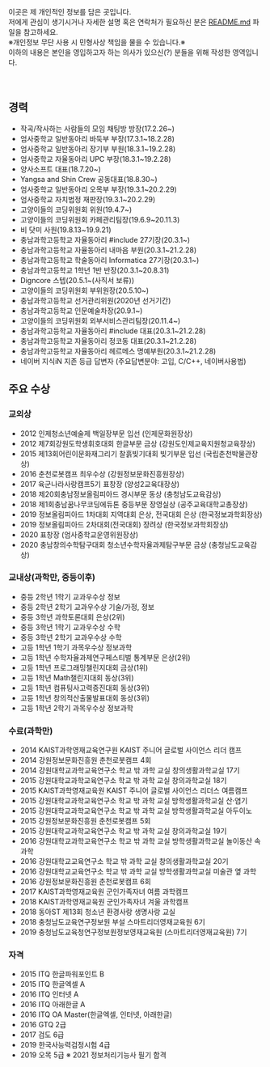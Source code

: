 이곳은 제 개인적인 정보를 담은 곳입니다.<br>
저에게 관심이 생기시거나 자세한 설명 혹은 연락처가 필요하신 분은 [README.md](README.md) 파일을 참고하세요.<br>
※개인정보 무단 사용 시 민형사상 책임을 물을 수 있습니다.※<br>
이하의 내용은 본인을 영입하고자 하는 의사가 있으신(?) 분들을 위해 작성한 영역입니다.
<br><br><br>


## 경력
* 작곡/작사하는 사람들의 모임 채팅방 방장(17.2.26~)
* 엄사중학교 일반동아리 바둑부 부장(17.3.1~18.2.28)
* 엄사중학교 일반동아리 장기부 부원(18.3.1~19.2.28)
* 엄사중학교 자율동아리 UPC 부장(18.3.1~19.2.28)
* 양사소프트 대표(18.7.20~)
* Yangsa and Shin Crew 공동대표(18.8.30~)
* 엄사중학교 일반동아리 오목부 부장(19.3.1~20.2.29)
* 엄사중학교 자치법정 재판장(19.3.1~20.2.29)
* 고양이들의 코딩위원회 위원(19.4.7~)
* 고양이들의 코딩위원회 카페관리팀장(19.6.9~20.11.3)
* 비 닷미 사원(19.8.13~19.9.21)
* 충남과학고등학교 자율동아리 #include 27기장(20.3.1~)
* 충남과학고등학교 자율동아리 내마음 부원(20.3.1~21.2.28)
* 충남과학고등학교 학술동아리 Informatica 27기장(20.3.1~)
* 충남과학고등학교 1학년 1반 반장(20.3.1~20.8.31)
* Digncore 스텝(20.5.1~(사직서 보류))
* 고양이들의 코딩위원회 부위원장(20.5.10~)
* 충남과학고등학교 선거관리위원(2020년 선거기간)
* 충남과학고등학교 인문예술차장(20.9.1~)
* 고양이들의 코딩위원회 외부서비스관리팀장(20.11.4~)
* 충남과학고등학교 자율동아리 #include 대표(20.3.1~21.2.28)
* 충남과학고등학교 자율동아리 정코동 대표(20.3.1~21.2.28)
* 충남과학고등학교 자율동아리 헤르메스 명예부원(20.3.1~21.2.28)
* 네이버 지식iN 지존 등급 답변자 (주요답변분야: 고입, C/C++, 네이버사용법)


## 주요 수상

### 교외상
* 2012 인제청소년예술제 백일장부문 입선 (인제문화원장상)
* 2012 제7회강원도학생휘호대회 한글부문 금상 (강원도인제교육지원청교육장상)
* 2015 제13회어린이문화재그리기 찰흙빚기대회 빚기부문 입선 (국립춘천박물관장상)
* 2016 춘천로봇캠프 최우수상 (강원정보문화진흥원장상)
* 2017 육군나라사랑캠프5기 표창장 (양성2교육대장상)
* 2018 제20회충남정보올림피아드 경시부문 동상 (충청남도교육감상)
* 2018 제1회충남꿈나무코딩에듀톤 중등부문 장영실상 (공주교육대학교총장상)
* 2019 정보올림피아드 1차대회 지역대회 은상, 전국대회 은상 (한국정보과학회장상)
* 2019 정보올림피아드 2차대회(전국대회) 장려상 (한국정보과학회장상)
* 2020 표창장 (엄사중학교운영위원장상)
* 2020 충남창의수학탐구대회 청소년수학자율과제탐구부문 금상 (충청남도교육감상)

### 교내상(과학만, 중등이후)
* 중등 2학년 1학기 교과우수상 정보
* 중등 2학년 2학기 교과우수상 기술/가정, 정보
* 중등 3학년 과학토론대회 은상(2위)
* 중등 3학년 1학기 교과우수상 수학
* 중등 3학년 2학기 교과우수상 수학
* 고등 1학년 1학기 과목우수상 정보과학
* 고등 1학년 수학자율과제연구페스티벌 통계부문 은상(2위)
* 고등 1학년 프로그래밍챌린지대회 금상(1위)
* 고등 1학년 Math챌린지대회 동상(3위)
* 고등 1학년 컴퓨팅사고력증진대회 동상(3위)
* 고등 1학년 창의적산출물발표대회 동상(3위)
* 고등 1학년 2학기 과목우수상 정보과학

### 수료(과학만)
* 2014 KAIST과학영재교육연구원 KAIST 주니어 글로벌 사이언스 리더 캠프
* 2014 강원정보문화진흥원 춘천로봇캠프 4회
* 2014 강원대학교과학교육연구소 학교 밖 과학 교실 창의생활과학교실 17기
* 2015 강원대학교과학교육연구소 학교 밖 과학 교실 창의과학교실 18기
* 2015 KAIST과학영재교육원 KAIST 주니어 글로벌 사이언스 리더스 여름캠프
* 2015 강원대학교과학교육연구소 학교 밖 과학 교실 방학생활과학교실 산·염기
* 2015 강원대학교과학교육연구소 학교 밖 과학 교실 방학생활과학교실 아두이노
* 2015 강원정보문화진흥원 춘천로봇캠프 5회
* 2015 강원대학교과학교육연구소 학교 밖 과학 교실 창의과학교실 19기
* 2016 강원대학교과학교육연구소 학교 밖 과학 교실 방학생활과학교실 놀이동산 속 과학
* 2016 강원대학교교육연구소 학교 밖 과학 교실 창의생활과학교실 20기
* 2016 강원대학교교육연구소 학교 밖 과학 교실 방학생활과학교실 미술관 옆 과학
* 2016 강원정보문화진흥원 춘천로봇캠프 6회
* 2017 KAIST과학영재교육원 군인가족자녀 여름 과학캠프
* 2018 KAIST과학영재교육원 군인가족자녀 겨울 과학캠프
* 2018 동아ST 제13회 청소년 환경사랑 생명사랑 교실
* 2018 충청남도교육연구정보원 부설 스마트리더영재교육원 6기
* 2019 충청남도교육청연구정보원정보영재교육원 (스마트리더영재교육원) 7기

### 자격
* 2015 ITQ 한글파워포인트 B
* 2015 ITQ 한글엑셀 A
* 2016 ITQ 인터넷 A
* 2016 ITQ 아래한글 A
* 2016 ITQ OA Master(한글엑셀, 인터넷, 아래한글)
* 2016 GTQ 2급
* 2017 검도 6급
* 2019 한국사능력검정시험 4급
* 2019 오목 5급
※ 2021 정보처리기능사 필기 합격
